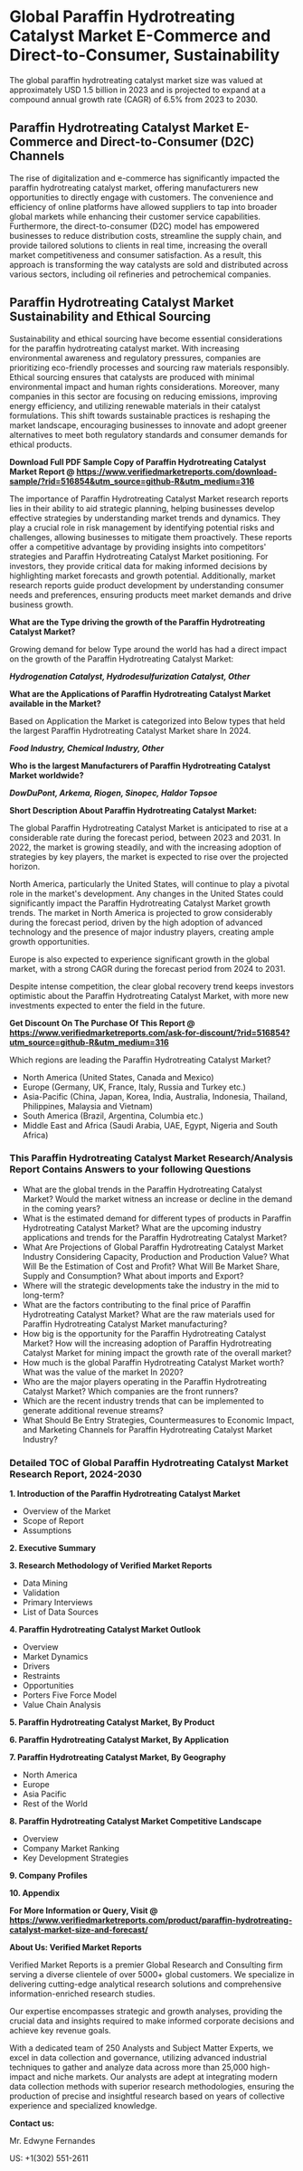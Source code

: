 <h1>Global Paraffin Hydrotreating Catalyst Market E-Commerce and Direct-to-Consumer, Sustainability</h1><p class=""><p>The global paraffin hydrotreating catalyst market size was valued at approximately USD 1.5 billion in 2023 and is projected to expand at a compound annual growth rate (CAGR) of 6.5% from 2023 to 2030.</p><h2>Paraffin Hydrotreating Catalyst Market E-Commerce and Direct-to-Consumer (D2C) Channels</h2><p>The rise of digitalization and e-commerce has significantly impacted the paraffin hydrotreating catalyst market, offering manufacturers new opportunities to directly engage with customers. The convenience and efficiency of online platforms have allowed suppliers to tap into broader global markets while enhancing their customer service capabilities. Furthermore, the direct-to-consumer (D2C) model has empowered businesses to reduce distribution costs, streamline the supply chain, and provide tailored solutions to clients in real time, increasing the overall market competitiveness and consumer satisfaction. As a result, this approach is transforming the way catalysts are sold and distributed across various sectors, including oil refineries and petrochemical companies.</p><h2>Paraffin Hydrotreating Catalyst Market Sustainability and Ethical Sourcing</h2><p>Sustainability and ethical sourcing have become essential considerations for the paraffin hydrotreating catalyst market. With increasing environmental awareness and regulatory pressures, companies are prioritizing eco-friendly processes and sourcing raw materials responsibly. Ethical sourcing ensures that catalysts are produced with minimal environmental impact and human rights considerations. Moreover, many companies in this sector are focusing on reducing emissions, improving energy efficiency, and utilizing renewable materials in their catalyst formulations. This shift towards sustainable practices is reshaping the market landscape, encouraging businesses to innovate and adopt greener alternatives to meet both regulatory standards and consumer demands for ethical products.</p></p><p class=""><strong>Download Full PDF Sample Copy of Paraffin Hydrotreating Catalyst Market Report @ <a href="https://www.verifiedmarketreports.com/download-sample/?rid=516854&utm_source=github-R&utm_medium=316" target="_blank">https://www.verifiedmarketreports.com/download-sample/?rid=516854&utm_source=github-R&utm_medium=316</a></strong></p><p>The importance of&nbsp;Paraffin Hydrotreating Catalyst Market research reports lies in their ability to aid strategic planning, helping businesses develop effective strategies by understanding market trends and dynamics. They play a crucial role in risk management by identifying potential risks and challenges, allowing businesses to mitigate them proactively. These reports offer a competitive advantage by providing insights into competitors' strategies and Paraffin Hydrotreating Catalyst Market positioning. For investors, they provide critical data for making informed decisions by highlighting market forecasts and growth potential. Additionally, market research reports guide product development by understanding consumer needs and preferences, ensuring products meet market demands and drive business growth.</p><p><strong>What are the&nbsp;Type driving the growth of the Paraffin Hydrotreating Catalyst Market?</strong></p><p id="" class="">Growing demand for below Type around the world has had a direct impact on the growth of the Paraffin Hydrotreating Catalyst Market:</p><p class=""><em><strong>Hydrogenation Catalyst, Hydrodesulfurization Catalyst, Other</strong></em></p><p class=""><strong>What are the&nbsp;Applications&nbsp;of Paraffin Hydrotreating Catalyst Market available in the Market?</strong></p><p id="" class="">Based on Application the Market is categorized into Below types that held the largest Paraffin Hydrotreating Catalyst Market share In 2024.</p><p class=""><em><strong>Food Industry, Chemical Industry, Other</strong></em></p><p class=""><strong>Who is the largest Manufacturers of Paraffin Hydrotreating Catalyst Market worldwide?</strong></p><p><em><strong>DowDuPont, Arkema, Riogen, Sinopec, Haldor Topsoe</strong></em></p><p id="" class=""><strong>Short Description About Paraffin Hydrotreating Catalyst Market:</strong></p><p>The global Paraffin Hydrotreating Catalyst Market is anticipated to rise at a considerable rate during the forecast period, between 2023 and 2031. In 2022, the market is growing steadily, and with the increasing adoption of strategies by key players, the market is expected to rise over the projected horizon.</p><p>North America, particularly the United States, will continue to play a pivotal role in the market's development. Any changes in the United States could significantly impact the Paraffin Hydrotreating Catalyst Market growth trends. The market in North America is projected to grow considerably during the forecast period, driven by the high adoption of advanced technology and the presence of major industry players, creating ample growth opportunities.</p><p>Europe is also expected to experience significant growth in the global market, with a strong CAGR during the forecast period from 2024 to 2031.</p><p>Despite intense competition, the clear global recovery trend keeps investors optimistic about the Paraffin Hydrotreating Catalyst Market, with more new investments expected to enter the field in the future.</p><p id="" class=""><strong>Get Discount On The Purchase Of This Report @ <a href="https://www.verifiedmarketreports.com/ask-for-discount/?rid=516854?utm_source=github-R&utm_medium=316" target="_blank">https://www.verifiedmarketreports.com/ask-for-discount/?rid=516854?utm_source=github-R&utm_medium=316</a></strong></p><p class="">Which regions are leading the Paraffin Hydrotreating Catalyst Market?</p><ul><li>North America (United States, Canada and Mexico)</li><li>Europe (Germany, UK, France, Italy, Russia and Turkey etc.)</li><li>Asia-Pacific (China, Japan, Korea, India, Australia, Indonesia, Thailand, Philippines, Malaysia and Vietnam)</li><li>South America (Brazil, Argentina, Columbia etc.)</li><li>Middle East and Africa (Saudi Arabia, UAE, Egypt, Nigeria and South Africa)</li></ul><h3 id="" class="">This Paraffin Hydrotreating Catalyst Market Research/Analysis Report Contains Answers to your following Questions</h3><ul><li>What are the global trends in the Paraffin Hydrotreating Catalyst Market? Would the market witness an increase or decline in the demand in the coming years?</li><li>What is the estimated demand for different types of products in Paraffin Hydrotreating Catalyst Market? What are the upcoming industry applications and trends for the Paraffin Hydrotreating Catalyst Market?</li><li>What Are Projections of Global Paraffin Hydrotreating Catalyst Market Industry Considering Capacity, Production and Production Value? What Will Be the Estimation of Cost and Profit? What Will Be Market Share, Supply and Consumption? What about imports and Export?</li><li>Where will the strategic developments take the industry in the mid to long-term?</li><li>What are the factors contributing to the final price of Paraffin Hydrotreating Catalyst Market? What are the raw materials used for Paraffin Hydrotreating Catalyst Market manufacturing?</li><li>How big is the opportunity for the Paraffin Hydrotreating Catalyst Market? How will the increasing adoption of Paraffin Hydrotreating Catalyst Market for mining impact the growth rate of the overall market?</li><li>How much is the global Paraffin Hydrotreating Catalyst Market worth? What was the value of the market In 2020?</li><li>Who are the major players operating in the Paraffin Hydrotreating Catalyst Market? Which companies are the front runners?</li><li>Which are the recent industry trends that can be implemented to generate additional revenue streams?</li><li>What Should Be Entry Strategies, Countermeasures to Economic Impact, and Marketing Channels for Paraffin Hydrotreating Catalyst Market Industry?</li></ul><h3 id="" class="">Detailed TOC of Global Paraffin Hydrotreating Catalyst Market Research Report, 2024-2030</h3><p id="" class=""><strong>1. Introduction of the Paraffin Hydrotreating Catalyst Market</strong></p><ul><li>Overview of the Market</li><li>Scope of Report</li><li>Assumptions</li></ul><p id="" class=""><strong>2. Executive Summary</strong></p><p id="" class=""><strong>3. Research Methodology of Verified Market Reports</strong></p><ul><li>Data Mining</li><li>Validation</li><li>Primary Interviews</li><li>List of Data Sources</li></ul><p id="" class=""><strong>4. Paraffin Hydrotreating Catalyst Market Outlook</strong></p><ul><li>Overview</li><li>Market Dynamics</li><li>Drivers</li><li>Restraints</li><li>Opportunities</li><li>Porters Five Force Model</li><li>Value Chain Analysis</li></ul><p id="" class=""><strong>5. Paraffin Hydrotreating Catalyst Market, By Product</strong></p><p id="" class=""><strong>6. Paraffin Hydrotreating Catalyst Market, By Application</strong></p><p id="" class=""><strong>7. Paraffin Hydrotreating Catalyst Market, By Geography</strong></p><ul><li>North America</li><li>Europe</li><li>Asia Pacific</li><li>Rest of the World</li></ul><p id="" class=""><strong>8. Paraffin Hydrotreating Catalyst Market Competitive Landscape</strong></p><ul><li>Overview</li><li>Company Market Ranking</li><li>Key Development Strategies</li></ul><p id="" class=""><strong>9. Company Profiles</strong></p><p id="" class=""><strong>10. Appendix</strong></p><p id="" class=""><strong>For More Information or Query, Visit @ <a href="https://www.verifiedmarketreports.com/product/paraffin-hydrotreating-catalyst-market-size-and-forecast/" target="_blank">https://www.verifiedmarketreports.com/product/paraffin-hydrotreating-catalyst-market-size-and-forecast/</a></strong></p><p id="" class=""><strong>About Us: Verified Market Reports</strong></p><p id="" class="">Verified Market Reports is a premier Global Research and Consulting firm serving a diverse clientele of over 5000+ global customers. We specialize in delivering cutting-edge analytical research solutions and comprehensive information-enriched research studies.</p><p id="" class="">Our expertise encompasses strategic and growth analyses, providing the crucial data and insights required to make informed corporate decisions and achieve key revenue goals.</p><p id="" class="">With a dedicated team of 250 Analysts and Subject Matter Experts, we excel in data collection and governance, utilizing advanced industrial techniques to gather and analyze data across more than 25,000 high-impact and niche markets. Our analysts are adept at integrating modern data collection methods with superior research methodologies, ensuring the production of precise and insightful research based on years of collective experience and specialized knowledge.</p><p id="" class=""><strong>Contact us:</strong></p><p id="" class="">Mr. Edwyne Fernandes</p><p id="" class="">US: +1(302) 551-2611</p>